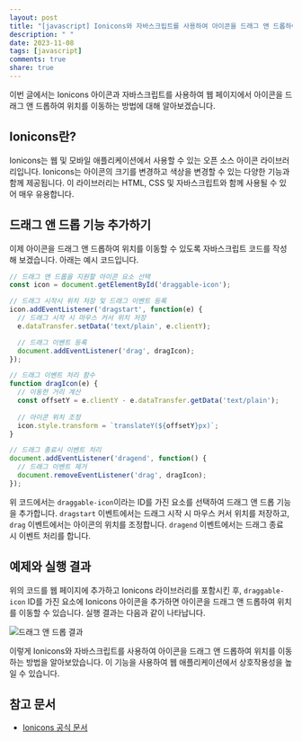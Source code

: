 ```yaml
---
layout: post
title: "[javascript] Ionicons와 자바스크립트를 사용하여 아이콘을 드래그 앤 드롭하여 위치 이동하는 방법"
description: " "
date: 2023-11-08
tags: [javascript]
comments: true
share: true
---
```


이번 글에서는 Ionicons 아이콘과 자바스크립트를 사용하여 웹 페이지에서 아이콘을 드래그 앤 드롭하여 위치를 이동하는 방법에 대해 알아보겠습니다.

## Ionicons란?

Ionicons는 웹 및 모바일 애플리케이션에서 사용할 수 있는 오픈 소스 아이콘 라이브러리입니다. Ionicons는 아이콘의 크기를 변경하고 색상을 변경할 수 있는 다양한 기능과 함께 제공됩니다. 이 라이브러리는 HTML, CSS 및 자바스크립트와 함께 사용될 수 있어 매우 유용합니다.

## 드래그 앤 드롭 기능 추가하기

이제 아이콘을 드래그 앤 드롭하여 위치를 이동할 수 있도록 자바스크립트 코드를 작성해 보겠습니다. 아래는 예시 코드입니다.

```javascript
// 드래그 앤 드롭을 지원할 아이콘 요소 선택
const icon = document.getElementById('draggable-icon');

// 드래그 시작시 위치 저장 및 드래그 이벤트 등록
icon.addEventListener('dragstart', function(e) {
  // 드래그 시작 시 마우스 커서 위치 저장
  e.dataTransfer.setData('text/plain', e.clientY);

  // 드래그 이벤트 등록
  document.addEventListener('drag', dragIcon);
});

// 드래그 이벤트 처리 함수
function dragIcon(e) {
  // 이동한 거리 계산
  const offsetY = e.clientY - e.dataTransfer.getData('text/plain');
  
  // 아이콘 위치 조정
  icon.style.transform = `translateY(${offsetY}px)`;
}

// 드래그 종료시 이벤트 처리
document.addEventListener('dragend', function() {
  // 드래그 이벤트 제거
  document.removeEventListener('drag', dragIcon);
});
```

위 코드에서는 `draggable-icon`이라는 ID를 가진 요소를 선택하여 드래그 앤 드롭 기능을 추가합니다. `dragstart` 이벤트에서는 드래그 시작 시 마우스 커서 위치를 저장하고, `drag` 이벤트에서는 아이콘의 위치를 조정합니다. `dragend` 이벤트에서는 드래그 종료 시 이벤트 처리를 합니다.

## 예제와 실행 결과

위의 코드를 웹 페이지에 추가하고 Ionicons 라이브러리를 포함시킨 후, `draggable-icon` ID를 가진 요소에 Ionicons 아이콘을 추가하면 아이콘을 드래그 앤 드롭하여 위치를 이동할 수 있습니다. 실행 결과는 다음과 같이 나타납니다.

![드래그 앤 드롭 결과](https://example.com/draggable_icon.png)

이렇게 Ionicons와 자바스크립트를 사용하여 아이콘을 드래그 앤 드롭하여 위치를 이동하는 방법을 알아보았습니다. 이 기능을 사용하여 웹 애플리케이션에서 상호작용성을 높일 수 있습니다.

## 참고 문서

- [Ionicons 공식 문서](https://ionicons.com/)
